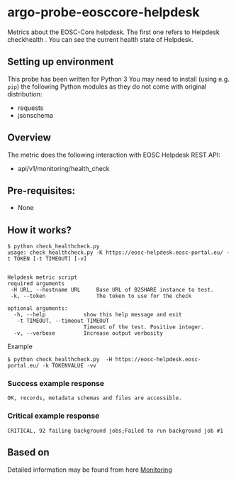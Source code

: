 # argo-probe-eosccore-helpdesk
Metrics about the EOSC-Core helpdesk.
The first one refers to Helpdesk checkhealth . You can see the current health state of Helpdesk. 


## Setting up environment
This probe has been written for Python 3 
You may need to install (using e.g. `pip`) the following Python modules as 
they do not come with original distribution:
- requests
- jsonschema

## Overview
The metric does the following interaction with EOSC Helpdesk REST API:

 - api/v1/monitoring/health_check

## Pre-requisites:
- None

## How it works?

```
$ python check_healthcheck.py 
usage: check_healthcheck.py -K https://eosc-helpdesk.eosc-portal.eu/ -t TOKEN [-t TIMEOUT] [-v] 
                       

Helpdesk metric script
required arguments 
 -H URL, --hostname URL     Base URL of B2SHARE instance to test.
 -k, --token                The token to use for the check 

optional arguments:
  -h, --help            show this help message and exit
   -t TIMEOUT, --timeout TIMEOUT
                        Timeout of the test. Positive integer.
  -v, --verbose         Increase output verbosity
```

Example

`$ python check_healthcheck.py  -H https://eosc-helpdesk.eosc-portal.eu/ -k TOKENVALUE -vv`

### Success example response

```
OK, records, metadata schemas and files are accessible.
```

### Critical example response

```
CRITICAL, 92 failing background jobs;Failed to run background job #1
```

## Based on 
Detailed information may be found from here  [Monitoring](https://admin-docs.zammad.org/en/latest/system/monitoring.html)

